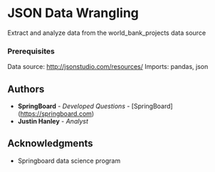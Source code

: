 # JSON Data Wrangling

Extract and analyze data from the world_bank_projects data source

### Prerequisites

Data source: http://jsonstudio.com/resources/
Imports: pandas, json

## Authors

* **SpringBoard** - *Developed Questions* - [SpringBoard]
(https://springboard.com)
* **Justin Hanley** - *Analyst*


## Acknowledgments

* Springboard data science program
